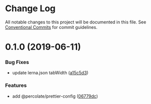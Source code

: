 # Change Log

All notable changes to this project will be documented in this file.
See [Conventional Commits](https://conventionalcommits.org) for commit guidelines.

# 0.1.0 (2019-06-11)


### Bug Fixes

* update lerna.json tabWidth ([a15c5d3](https://github.com/percolate/blend/tree/master/pkgs/prettier-config/commit/a15c5d3))


### Features

* add @percolate/prettier-config ([06779dc](https://github.com/percolate/blend/tree/master/pkgs/prettier-config/commit/06779dc))
